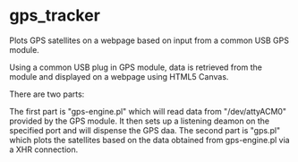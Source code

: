 # gps_tracker
Plots GPS satellites on a webpage based on input from a common USB GPS module.

Using a common USB plug in GPS module, data is retrieved from the module and displayed on a webpage using HTML5 Canvas.

There are two parts:  

The first part is "gps-engine.pl" which will read data from "/dev/attyACM0" provided by the GPS module.  It then sets up a listening deamon on the specified port and will dispense the GPS daa.
The second part is "gps.pl" which plots the satellites based on the data obtained from gps-engine.pl via a XHR connection.

